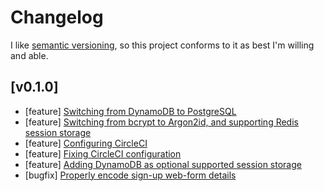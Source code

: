 # Changelog
I like [semantic versioning](https://semver.org/), so this project conforms to it as best I'm willing and able.

## [v0.1.0]
* [feature] [Switching from DynamoDB to PostgreSQL](https://github.com/Ubunfu/page-flipper/pull/2)
* [feature] [Switching from bcrypt to Argon2id, and supporting Redis session storage](https://github.com/Ubunfu/page-flipper/pull/3)
* [feature] [Configuring CircleCI](https://github.com/Ubunfu/page-flipper/pull/4)
* [feature] [Fixing CircleCI configuration](https://github.com/Ubunfu/page-flipper/pull/5)
* [feature] [Adding DynamoDB as optional supported session storage](https://github.com/Ubunfu/page-flipper/pull/10)
* [bugfix] [Properly encode sign-up web-form details](https://github.com/Ubunfu/page-flipper/pull/12)
